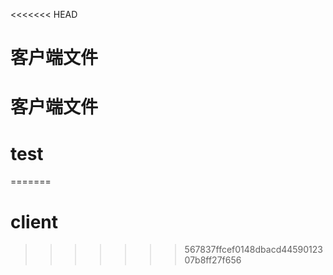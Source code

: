 <<<<<<< HEAD
# 客户端文件
# 客户端文件
# test
=======
# client
>>>>>>> 567837ffcef0148dbacd4459012307b8ff27f656
